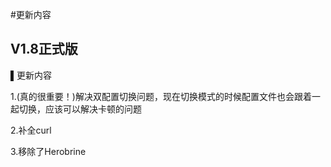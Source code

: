 #更新内容
## V1.8正式版
▌更新内容

1.(真的很重要！)解决双配置切换问题，现在切换模式的时候配置文件也会跟着一起切换，应该可以解决卡顿的问题

2.补全curl

3.移除了Herobrine
